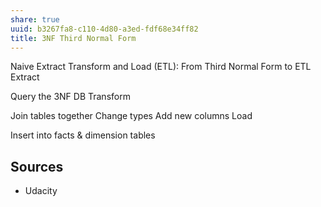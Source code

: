 ```yaml
---
share: true
uuid: b3267fa8-c110-4d80-a3ed-fdf68e34ff82
title: 3NF Third Normal Form
---
```

Naive Extract Transform and Load (ETL): From Third Normal Form to ETL
Extract

Query the 3NF DB
Transform

Join tables together
Change types
Add new columns
Load

Insert into facts & dimension tables

## Sources

* Udacity